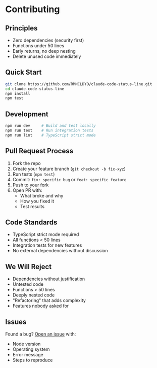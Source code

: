 # Contributing

## Principles

- Zero dependencies (security first)
- Functions under 50 lines
- Early returns, no deep nesting
- Delete unused code immediately

## Quick Start

```bash
git clone https://github.com/RMNCLDYO/claude-code-status-line.git
cd claude-code-status-line
npm install
npm test
```

## Development

```bash
npm run dev     # Build and test locally
npm run test    # Run integration tests
npm run lint    # TypeScript strict mode
```

## Pull Request Process

1. Fork the repo
2. Create your feature branch (`git checkout -b fix-xyz`)
3. Run tests (`npm test`)
4. Commit: `fix: specific bug` or `feat: specific feature`
5. Push to your fork
6. Open PR with:
   - What broke and why
   - How you fixed it
   - Test results

## Code Standards

- TypeScript strict mode required
- All functions < 50 lines
- Integration tests for new features
- No external dependencies without discussion

## We Will Reject

- Dependencies without justification
- Untested code
- Functions > 50 lines
- Deeply nested code
- "Refactoring" that adds complexity
- Features nobody asked for

## Issues

Found a bug? [Open an issue](https://github.com/RMNCLDYO/claude-code-status-line/issues) with:
- Node version
- Operating system
- Error message
- Steps to reproduce
